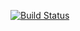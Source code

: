 [![Build Status](https://episerver-es-emea.visualstudio.com/Alloy-Template/_apis/build/status%2FFE%20-%20Integration?branchName=fe-release)](https://episerver-es-emea.visualstudio.com/Alloy-Template/_build/latest?definitionId=28&branchName=fe-release)
